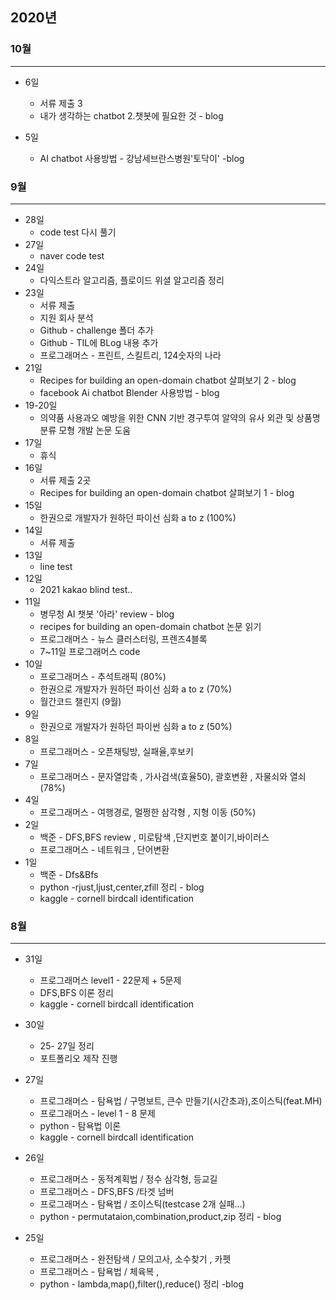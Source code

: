 ## 2020년

### 10월

---

* 6일

  * 서류 제출 3
  * 내가 생각하는 chatbot 2.챗봇에 필요한 것 - blog

* 5일

  * AI chatbot 사용방법 - 강남세브란스병원'토닥이' -blog

    



### 9월

---

* 28일
  * code test 다시 풀기
* 27일
  * naver code test
* 24일
  * 다익스트라 알고리즘, 플로이드 위셜 알고리즘 정리
* 23일
  * 서류 제출
  * 지원 회사 분석
  * Github - challenge 폴더 추가
  * Github - TIL에 BLog 내용 추가
  * 프로그래머스 - 프린트, 스킬트리, 124숫자의 나라
* 21일
  * Recipes for building an open-domain chatbot 살펴보기 2 -  blog
  * facebook Ai chatbot Blender 사용방법 - blog
* 19-20일
  * 의약품 사용과오 예방을 위한 CNN 기반 경구투여 알약의 유사 외관 및 상품명 분류 모형 개발 논문 도움
* 17일
  * 휴식
* 16일
  * 서류 제출 2곳
  * Recipes for building an open-domain chatbot 살펴보기 1 -  blog
* 15일
  * 한권으로 개발자가 원하던 파이선 심화 a to z (100%)
* 14일
  * 서류 제출
* 13일
  * line test
* 12일
  * 2021 kakao blind test..
* 11일
  * 병무청 AI 챗봇 '아라' review - blog
  * recipes for building an open-domain chatbot 논문 읽기
  * 프로그래머스 - 뉴스 클러스터링, 프렌즈4블록
  * 7~11일 프로그래머스 code 
* 10일
  * 프로그래머스 - 추석트래픽 (80%)
  * 한권으로 개발자가 원하던 파이선 심화 a to z (70%)
  * 월간코드 챌린지 (9월)
* 9일
  * 한권으로 개발자가 원하던 파이썬 심화 a to z (50%) 
* 8일
  * 프로그래머스 - 오픈채팅방, 실패율,후보키
* 7일
  * 프로그래머스 - 문자열압축 , 가사검색(효율50), 괄호변환 , 자물쇠와 열쇠 (78%)
* 4일
  * 프로그래머스 - 여행경로, 멀쩡한 삼각형 , 지형 이동 (50%)
* 2일
  * 백준 - DFS,BFS review , 미로탐색 ,단지번호 붙이기,바이러스
  * 프로그래머스 - 네트워크 , 단어변환
* 1일
  * 백준 - Dfs&Bfs 
  * python -rjust,ljust,center,zfill 정리 - blog
  * kaggle - cornell birdcall identification





### 8월

---

* 31일
  
  * 프로그래머스 level1 - 22문제 + 5문제
  * DFS,BFS 이론 정리 
  * kaggle - cornell birdcall identification
  
* 30일
  
  * 25- 27일 정리
  * 포트폴리오 제작 진행
  
* 27일
  
  * 프로그래머스 - 탐욕법 / 구명보트, 큰수 만들기(시간초과),조이스틱(feat.MH)
  * 프로그래머스 - level 1 - 8 문제
  * python - 탐욕법 이론
  * kaggle - cornell birdcall identification
  
* 26일
  
  * 프로그래머스 - 동적계획법 / 정수 삼각형, 등교길
  * 프로그래머스 - DFS,BFS /타겟 넘버
  * 프로그래머스 - 탐욕법 / 조이스틱(testcase 2개 실패...)
  * python - permutataion,combination,product,zip 정리 - blog
  
* 25일
  
  * 프로그래머스 - 완전탐색 / 모의고사, 소수찾기 , 카펫
  * 프로그래머스 - 탐욕법 / 체육복 ,
  * python - lambda,map(),filter(),reduce() 정리 -blog
  
  
  
  